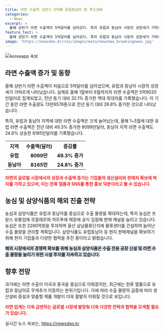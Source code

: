 ```yaml
---
title: 라면 수출액 상반기 5억弗 유럽동남아 판 푸드360
categories:
  - News
excerpt: >
  올해 상반기 라면 수출액이 5억달러를 넘어섰다. 특히 유럽과 동남아 시장의 성장세가 가파르며, 수출 물량을 늘리기 위한 생산설비 확대 및 판매처 확보에 박차를 가하고 있다. 지난해 대비 32.1% 증가한 라면 수출액은 역대 최대치를 기록했으며, 유럽과 동남아 수출액은 각각 49.3%와 24.8% 증가했다. 세부적으로 유럽 상위 5개국에 대한 라면 수출액은 66% 증가했으며, 라면 제조사들은 수출 물량을 늘리기 위한 투자와 현지 판매채널 확보에 속도를 내고 있다. SNS를 통한 한국 라면 브랜드의 인지도 상승과 맞춤형 제품 개발을 통해 라면 산업은 고속 성장을 이어가고 있다.
feature_text: >
  올해 상반기 라면 수출액이 5억달러를 넘어섰다. 특히 유럽과 동남아 시장의 성장세가 가파르며, 수출 물량을 늘리기 위한 생산설비 확대 및 판매처 확보에 박차를 가하고 있다. 지난해 대비 32.1% 증가한 라면 수출액은 역대 최대치를 기록했으며, 유럽과 동남아 수출액은 각각 49.3%와 24.8% 증가했다. 세부적으로 유럽 상위 5개국에 대한 라면 수출액은 66% 증가했으며, 라면 제조사들은 수출 물량을 늘리기 위한 투자와 현지 판매채널 확보에 속도를 내고 있다. SNS를 통한 한국 라면 브랜드의 인지도 상승과 맞춤형 제품 개발을 통해 라면 산업은 고속 성장을 이어가고 있다.
image: 'https://newsdao.kr/res/images/meta/newsdao_breakingnews.jpg'
---
```


<p><img src="https://newsdao.kr/res/images/meta/newsdao_breakingnews.jpg" alt="koreaapp 속보" /></p>

<h2 data-ke-size="size26">라면 수출액 증가 및 동향</h2>

<p data-ke-size="size16">올해 상반기 라면 수출액이 처음으로 5억달러를 넘어섰으며, 유럽과 동남아 시장의 성장세가 가파르게 나타났습니다. 실제로 올해 1월부터 6월까지의 라면 수출액은 5억9020만달러로 집계되었고, 전년 동기 대비 32.1% 증가한 역대 최대치를 기록했습니다. 이 기간 동안 라면 수출량도 13만6578톤으로 전년 동기 대비 26.8% 증가한 것으로 나타났습니다.</p>

<p data-ke-size="size16">특히, 유럽과 동남아 지역에 대한 라면 수출액은 크게 늘어났는데, 올해 1~5월에 대한 유럽 라면 수출액은 전년 대비 49.3% 증가한 8099만달러, 동남아 지역 라면 수출액도 24.8% 상승한 8165만달러를 기록했습니다.</p>

<table>
    <tr>
        <th><b>지역</b></th>
        <th><b>수출액(달러)</b></th>
        <th><b>증감률</b></th>
    </tr>
    <tr>
        <td style="text-align: center; height: 17px;"><b>유럽</b></td>
        <td style="text-align: center;height: 17px;"><b>8099만</b></td>
        <td style="text-align: center;height: 17px;"><b>49.3% 증가</b></td>
    </tr>
    <tr>
        <td style="text-align: center;height: 17px;"><b>동남아</b></td>
        <td style="text-align: center;height: 17px;"><b>8165만</b></td>
        <td style="text-align: center;height: 17px;"><b>24.8% 증가</b></td>
    </tr>
</table>

<p><b><span style="color: #ee2323;">라면의 글로벌 시장에서의 성장과 수출액 증가는 기업들의 생산설비와 판매처 확보에 박차를 가하고 있으며, 이는 한류 열품과 SNS를 통한 홍보 덕분이라고 볼 수 있습니다.</span></b> </p>

<h2 data-ke-size="size26">농심 및 삼양식품의 해외 진출 전략</h2>

<p data-ke-size="size16">농심과 삼양식품은 유럽과 동남아를 중심으로 수출 물량을 확대하는데, 특히 농심은 프랑스 유통업체 르끌레르와 까르푸에 매장에 공식 입점해 판매 채널을 늘리고 있습니다. 농심은 또한 2290억원을 투자하여 울산 삼남물류단지에 물류센터를 건설하여 늘어난 수출 물량을 관리할 계획입니다. 삼양식품도 유럽동남아 등 현지 판매채널을 확보하기 위해 현지 기업들과 다양한 협력을 추진 중이라고 밝혔습니다.</p>

<p data-ke-size="size16"><b><span style="background-color: #21538527;">해외 시장에서의 경쟁력 확보를 위해 농심과 삼양식품은 수출 전용 공장 신설 및 라면 수출 물량을 늘리기 위한 시설 투자를 지속하고 있습니다.</span></b></p>

<h2 data-ke-size="size26">향후 전망</h2>

<p data-ke-size="size16">과거에는 라면 수출이 미국과 중국을 중심으로 이뤄졌지만, 최근에는 한류 열품으로 유럽과 동남아로 무게추가 이동하는 분위기입니다. 이에 따라 수출 물량의 급증에 따라 생산설비 증설과 맞춤형 제품 개발이 더욱 활발히 이뤄질 것으로 보입니다.</p>

<p><b><span style="color: #ee2323;">라면 업계는 더욱 급변하는 글로벌 시장에 발맞춰 더욱 다양한 전략과 협력을 모색할 필요가 있습니다.</span></b></p>
실시간 뉴스 속보는, <a href="https://newsdao.kr" rel="dofollow">https://newsdao.kr</a>



